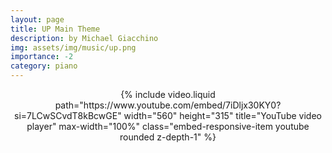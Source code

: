 ```yaml
---
layout: page
title: UP Main Theme
description: by Michael Giacchino
img: assets/img/music/up.png
importance: -2
category: piano
---
```



<div  class="container-fluid" align="center" >
    {% include video.liquid path="https://www.youtube.com/embed/7iDljx30KY0?si=7LCwSCvdT8kBcwGE" width="560" height="315" title="YouTube video player" max-width="100%" class="embed-responsive-item youtube rounded z-depth-1" %}
</div>
